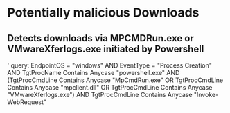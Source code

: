 # Potentially malicious Downloads

## Detects downloads via MPCMDRun.exe or VMwareXferlogs.exe initiated by Powershell
' query: EndpointOS = "windows" AND EventType = "Process Creation" AND TgtProcName Contains Anycase "powershell.exe" AND (TgtProcCmdLine Contains Anycase "MpCmdRun.exe" OR TgtProcCmdLine Contains Anycase "mpclient.dll" OR TgtProcCmdLine Contains Anycase "VMwareXferlogs.exe") AND TgtProcCmdLine Contains Anycase "Invoke-WebRequest"